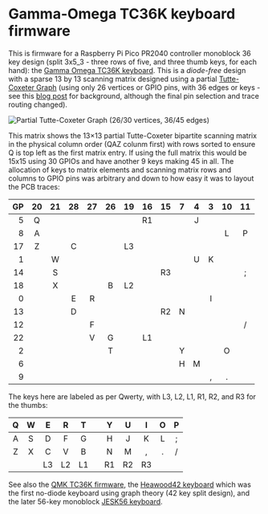 # Gamma-Omega TC36K keyboard firmware

This is firmware for a Raspberry Pi Pico PR2040 controller monoblock 36 key design
(split 3x5_3 - three rows of five, and three thumb keys, for each hand): the
[Gamma Omega TC36K keyboard](https://github.com/unspecworks/gamma-omega/tree/main/tc36k).
This is a *diode-free* design with a sparse 13 by 13 scanning matrix designed using a
partial [Tutte-Coxeter Graph](https://en.wikipedia.org/wiki/Tutte%E2%80%93Coxeter_graph)
(using only 26 vertices or GPIO pins, with 36 edges or keys - see this
[blog post](https://astrobeano.blogspot.com/2025/05/ergo-mech-keyboard-wiring-using-tutte-coxeter-graph.html)
for background, although the final pin selection and trace routing changed).

![Partial Tutte-Coxeter Graph (26/30 vertices, 36/45 edges)](https://blogger.googleusercontent.com/img/b/R29vZ2xl/AVvXsEhvS5QfAl7YotptMtpu0nG8XOHOsqG2vocUFF2sRgrn_QwAcUQNhDkctHt_42rQor3Bb5tbAW6FiOsYqv2craP086HMTuAqWk9U0A4yOeEsQkhyphenhyphenUxoayJWf5e-N3_Jg1TC1p9YAiVPTK02pEVCUu3hl72REIk5BAjXgZGoF7T-NWQ28iRirwFs6yzFzAe0/w200-h194/Screenshot%202025-05-28%20at%2014.59.35.png)

This matrix shows the 13×13 partial Tutte-Coxeter bipartite scanning matrix
in the physical column order (QAZ colunm first) with rows sorted to ensure Q
is top left as the first matrix entry. If using the full matrix this would
be 15x15 using 30 GPIOs and have another 9 keys making 45 in all.
The allocation of keys to matrix elements and scanning matrix rows and columns
to GPIO pins was arbitrary and down to how easy it was to layout the PCB traces:

| GP | 20 | 21 | 28 | 27 | 26 | 19 | 16 | 15 | 7 | 4 | 3 | 10 | 11 |
|---:|:--:|:--:|:--:|:--:|:--:|:--:|:--:|:--:|:-:|:-:|:-:|:--:|:--:|
| 5  | Q  |    |    |    |    |    | R1 |    |   | J |   |    |    |
| 8  | A  |    |    |    |    |    |    |    |   |   |   | L  | P  |
| 17 | Z  |    | C  |    |    | L3 |    |    |   |   |   |    |    |
| 1  |    | W  |    |    |    |    |    |    |   | U | K |    |    |
| 14 |    | S  |    |    |    |    |    | R3 |   |   |   |    | ;  |
| 18 |    | X  |    |    | B  | L2 |    |    |   |   |   |    |    |
| 0  |    |    | E  | R  |    |    |    |    |   |   | I |    |    |
| 13 |    |    | D  |    |    |    |    | R2 | N |   |   |    |    |
| 12 |    |    |    | F  |    |    |    |    |   |   |   |    | /  |
| 22 |    |    |    | V  | G  |    | L1 |    |   |   |   |    |    |
| 2  |    |    |    |    | T  |    |    |    | Y |   |   | O  |    |
| 6  |    |    |    |    |    |    |    |    | H | M |   |    |    |
| 9  |    |    |    |    |    |    |    |    |   |   | , | .  |    |

The keys here are labeled as per Qwerty, with L3, L2, L1, R1, R2, and R3 for the thumbs:

| Q | W |  E |  R |  T |   |  Y |  U |  I | O | P |
|:-:|:-:|:--:|:--:|:--:|:-:|:--:|:--:|:--:|:-:|:-:|
| A | S |  D |  F |  G |   |  H |  J |  K | L | ; |
| Z | X |  C |  V |  B |   |  N |  M |  , | . | / |
|   |   | L3 | L2 | L1 |   | R1 | R2 | R3 |   |   |

See also the [QMK TC36K firmware](https://github.com/peterjc/qmk_userspace/tree/main/keyboards/tutte_coxeter_36k),
the [Heawood42 keyboard](https://github.com/triliu/Heawood42) which was the first no-diode
keyboard using graph theory (42 key split design), and the later 56-key monoblock
[JESK56 keyboard](https://github.com/triliu/JESK56).
